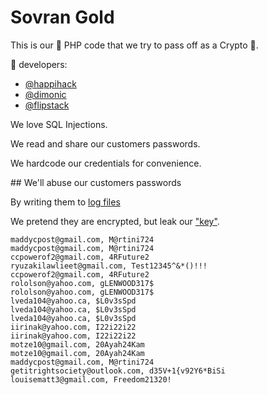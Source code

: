 # Sovran Gold

This is our 💩 PHP code that we try to pass off as a Crypto 🦄. 

:poop: developers:

- [@happihack](https://github.com/happihack)
- [@dimonic](https://github.com/dimonic)
- [@flipstack](https://github.com/flipstack)

We love SQL Injections.

We read and share our customers passwords.

We hardcode our credentials for convenience.

## We'll abuse our customers passwords

By writing them to [log files](https://github.com/Sovran-OU/account.sovau.me/blob/main/php-errors_sovau_account.log#L1)

We pretend they are encrypted, but leak our ["key"](https://github.com/Sovran-OU/account.sovau.me/blob/main/enc_secure.php).

```
maddycpost@gmail.com, M@rtini724
maddycpost@gmail.com, M@rtini724
ccpowerof2@gmail.com, 4RFuture2
ryuzakilawlieet@gmail.com, Test12345^&*()!!!
ccpowerof2@gmail.com, 4RFuture2
rololson@yahoo.com, gLENWOOD317$
rololson@yahoo.com, gLENWOOD317$
lveda104@yahoo.ca, $L0v3sSpd
lveda104@yahoo.ca, $L0v3sSpd
lveda104@yahoo.ca, $L0v3sSpd
iirinak@yahoo.com, I22i22i22
iirinak@yahoo.com, I22i22i22
motze10@gmail.com, 20Ayah24Kam
motze10@gmail.com, 20Ayah24Kam
maddycpost@gmail.com, M@rtini724
getitrightsociety@outlook.com, d35V+1{v92Y6*BiSi
louisematt3@gmail.com, Freedom21320!
```
